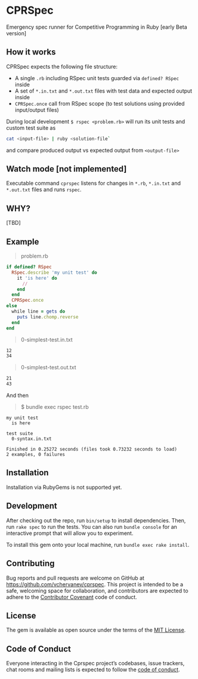 # CPRSpec

Emergency spec runner for Competitive Programming in Ruby [early Beta version]

## How it works

CPRSpec expects the following file structure:

* A single `.rb` including RSpec unit tests guarded via `defined? RSpec` inside
* A set of `*.in.txt` and `*.out.txt` files with test data and expected output inside
* `CPRSpec.once` call from RSpec scope (to test solutions using provided input/output files)

During local development `$ rspec <problem.rb>` will run its unit tests and custom test suite as

```bash
cat <input-file> | ruby <solution-file`
```

and compare produced output vs expected output from `<output-file>`

## Watch mode [not implemented]

Executable command `cprspec` listens for changes in `*.rb`, `*.in.txt` and `*.out.txt` files and runs `rspec`.

## WHY?

[TBD]

## Example

> problem.rb

```ruby
if defined? RSpec
  RSpec.describe 'my unit test' do
    it 'is here' do
      //
    end
  end
  CPRSpec.once
else
  while line = gets do
    puts line.chomp.reverse
  end
end
```

> 0-simplest-test.in.txt

```txt
12
34
```

> 0-simplest-test.out.txt

```txt
21
43
```

And then
> $ bundle exec rspec test.rb

```
my unit test
  is here

test suite
  0-syntax.in.txt

Finished in 0.25272 seconds (files took 0.73232 seconds to load)
2 examples, 0 failures
```

## Installation

Installation via RubyGems is not supported yet.

## Development

After checking out the repo, run `bin/setup` to install dependencies. Then, run `rake spec` to run the tests. You can also run `bundle console` for an interactive prompt that will allow you to experiment.

To install this gem onto your local machine, run `bundle exec rake install`.

## Contributing

Bug reports and pull requests are welcome on GitHub at https://github.com/vchervanev/cprspec. This project is intended to be a safe, welcoming space for collaboration, and contributors are expected to adhere to the [Contributor Covenant](http://contributor-covenant.org) code of conduct.

## License

The gem is available as open source under the terms of the [MIT License](https://opensource.org/licenses/MIT).

## Code of Conduct

Everyone interacting in the Cprspec project’s codebases, issue trackers, chat rooms and mailing lists is expected to follow the [code of conduct](https://github.com/[USERNAME]/cprspec/blob/master/CODE_OF_CONDUCT.md).
